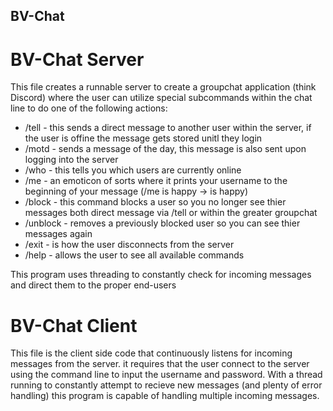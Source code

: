 ## BV-Chat
# BV-Chat Server
This file creates a runnable server to create a groupchat application (think Discord) where the user can utilize special subcommands within the chat line
to do one of the following actions:
- /tell - this sends a direct message to another user within the server, if the user is offine the message gets stored unitl they login
- /motd - sends a message of the day, this message is also sent upon logging into the server
- /who - this tells you which users are currently online
- /me - an emoticon of sorts where it prints your username to the beginning of your message (/me is happy -> <username> is happy)
- /block - this command blocks a user so you no longer see thier messages both direct message via /tell or within the greater groupchat
- /unblock - removes a previously blocked user so you can see thier messages again
- /exit - is how the user disconnects from the server
- /help - allows the user to see all available commands

This program uses threading to constantly check for incoming messages and direct them to the proper end-users

# BV-Chat Client
This file is the client side code that continuously listens for incoming messages from the server. it requires that the user connect to the server using the 
command line to input the username and password. With a thread running to constantly attempt to recieve new messages (and plenty of error handling) this program
is capable of handling multiple incoming messages.
